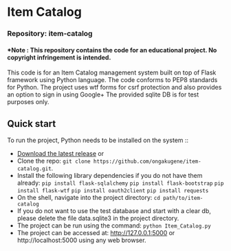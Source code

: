 # Item Catalog
### Repository: item-catalog
#### *Note : This repository contains the code for an educational project. No copyright infringement is intended.

This code is for an Item Catalog management system built on top of Flask framework using Python language.
The code conforms to PEP8 standards for Python.
The project uses wtf forms for csrf protection and also provides an option to sign in using Google+
The provided sqlite DB is for test purposes only.


## Quick start

To run the project, Python needs to be installed on the system ::

- [Download the latest release](https://github.com/ongakugene/item-catalog/archive/master.zip)
    or
- Clone the repo: `git clone https://github.com/ongakugene/item-catalog.git`.
- Install the following library dependencies if you do not have them already:   `pip install flask-sqlalchemy`
																				`pip install flask-bootstrap`
																				`pip install flask-wtf`
																				`pip install oauth2client`
																				`pip install requests`
- On the shell, navigate into the project directory: `cd path/to/item-catalog`
- If you do not want to use the test database and start with a clear db, please delete the file data.sqlite3 in the project directory.
- The project can be run using the command: `python Item_Catalog.py`
- The project can be accessed at:  http://127.0.0.1:5000 or http://localhost:5000 using any web browser.